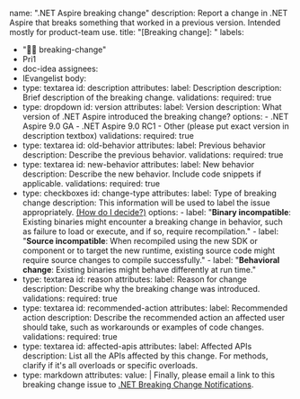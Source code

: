 name: ".NET Aspire breaking change"
description: Report a change in .NET Aspire that breaks something that worked in a previous version. Intended mostly for product-team use.
title: "[Breaking change]: "
labels:
  - "⛓️‍💥 breaking-change"
  - Pri1
  - doc-idea
assignees:
 - IEvangelist
body:
  - type: textarea
    id: description
    attributes:
      label: Description
      description: Brief description of the breaking change.
    validations:
      required: true
  - type: dropdown
    id: version
    attributes:
      label: Version
      description: What version of .NET Aspire introduced the breaking change?
      options:
        - .NET Aspire 9.0 GA
        - .NET Aspire 9.0 RC1
        - Other (please put exact version in description textbox)
    validations:
      required: true
  - type: textarea
    id: old-behavior
    attributes:
      label: Previous behavior
      description: Describe the previous behavior.
    validations:
      required: true
  - type: textarea
    id: new-behavior
    attributes:
      label: New behavior
      description: Describe the new behavior. Include code snippets if applicable.
    validations:
      required: true
  - type: checkboxes
    id: change-type
    attributes:
      label: Type of breaking change
      description: This information will be used to label the issue appropriately. [(How do I decide?)](https://learn.microsoft.com/dotnet/core/compatibility/categories)
      options:
        - label: "**Binary incompatible**: Existing binaries might encounter a breaking change in behavior, such as failure to load or execute, and if so, require recompilation."
        - label:  "**Source incompatible**: When recompiled using the new SDK or component or to target the new runtime, existing source code might require source changes to compile successfully."
        - label:  "**Behavioral change**: Existing binaries might behave differently at run time."
  - type: textarea
    id: reason
    attributes:
      label: Reason for change
      description: Describe why the breaking change was introduced.
    validations:
      required: true
  - type: textarea
    id: recommended-action
    attributes:
      label: Recommended action
      description: Describe the recommended action an affected user should take, such as workarounds or examples of code changes.
    validations:
      required: true
  - type: textarea
    id: affected-apis
    attributes:
      label: Affected APIs
      description: List all the APIs affected by this change. For methods, clarify if it's all overloads or specific overloads.
  - type: markdown
    attributes:
      value: |
        Finally, please email a link to this breaking change issue to [.NET Breaking Change Notifications](mailto:dotnetbcn@microsoft.com).
